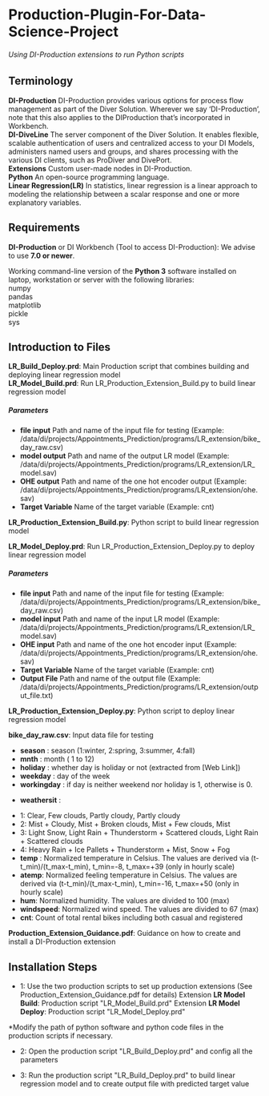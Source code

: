 # Production-Plugin-For-Data-Science-Project

###### Using DI-Production extensions to run Python scripts

## Terminology 
 
**DI-Production** DI-Production provides various options for process flow management as part of the Diver Solution. Wherever we say ‘DI-Production’, note that this also applies to the DIProduction that’s incorporated in Workbench.\
**DI-DiveLine** The server component of the Diver Solution. It enables flexible, scalable authentication of users and centralized access to your DI Models, administers named users and groups, and shares processing with the various DI clients, such as ProDiver and DivePort.\
**Extensions** Custom user-made nodes in DI-Production.\
**Python**  An open-source programming language.\
**Linear Regression(LR)** In statistics, linear regression is a linear approach to modeling the relationship between a scalar response and one or more explanatory variables.

## Requirements 
 
**DI-Production** or DI Workbench (Tool to access DI-Production): We advise to use **7.0 or newer**.
 
Working command-line version of the **Python 3** software installed on laptop, workstation or server with the following libraries:\
numpy\
pandas\
matplotlib\
pickle\
sys

## Introduction to Files
**LR_Build_Deploy.prd**: Main Production script that combines building and deploying linear regression model\
**LR_Model_Build.prd**: Run LR_Production_Extension_Build.py to build linear regression model
##### Parameters
 - **file input** Path and name of the input file for testing (Example: /data/di/projects/Appointments_Prediction/programs/LR_extension/bike_day_raw.csv)
 - **model output** Path and name of the output LR model (Example: /data/di/projects/Appointments_Prediction/programs/LR_extension/LR_model.sav)
 - **OHE output** Path and name of the one hot encoder output (Example: /data/di/projects/Appointments_Prediction/programs/LR_extension/ohe.sav)
 - **Target Variable** Name of the target variable (Example: cnt)

**LR_Production_Extension_Build.py**: Python script to build linear regression model

**LR_Model_Deploy.prd**: Run LR_Production_Extension_Deploy.py to deploy linear regression model
##### Parameters
 - **file input** Path and name of the input file for testing (Example: /data/di/projects/Appointments_Prediction/programs/LR_extension/bike_day_raw.csv)
 - **model input** Path and name of the input LR model (Example: /data/di/projects/Appointments_Prediction/programs/LR_extension/LR_model.sav)
 - **OHE input** Path and name of the one hot encoder input (Example: /data/di/projects/Appointments_Prediction/programs/LR_extension/ohe.sav)
 - **Target Variable** Name of the target variable (Example: cnt)
 - **Output File** Path and name of the output file (Example: /data/di/projects/Appointments_Prediction/programs/LR_extension/output_file.txt)

**LR_Production_Extension_Deploy.py**: Python script to deploy linear regression model

**bike_day_raw.csv**: Input data file for testing
- **season** : season (1:winter, 2:spring, 3:summer, 4:fall)
- **mnth** : month ( 1 to 12)
- **holiday** : whether day is holiday or not (extracted from [Web Link])
- **weekday** : day of the week
- **workingday** : if day is neither weekend nor holiday is 1, otherwise is 0.
+ **weathersit** :
- 1: Clear, Few clouds, Partly cloudy, Partly cloudy
- 2: Mist + Cloudy, Mist + Broken clouds, Mist + Few clouds, Mist
- 3: Light Snow, Light Rain + Thunderstorm + Scattered clouds, Light Rain + Scattered clouds
- 4: Heavy Rain + Ice Pallets + Thunderstorm + Mist, Snow + Fog
- **temp** : Normalized temperature in Celsius. The values are derived via (t-t_min)/(t_max-t_min), t_min=-8, t_max=+39 (only in hourly scale)
- **atemp**: Normalized feeling temperature in Celsius. The values are derived via (t-t_min)/(t_max-t_min), t_min=-16, t_max=+50 (only in hourly scale)
- **hum**: Normalized humidity. The values are divided to 100 (max)
- **windspeed**: Normalized wind speed. The values are divided to 67 (max)
- **cnt**: Count of total rental bikes including both casual and registered

**Production_Extension_Guidance.pdf**: Guidance on how to create and install a DI-Production extension 


## Installation Steps
- 1: Use the two production scripts to set up production extensions (See Production_Extension_Guidance.pdf for details)
Extension **LR Model Build**: Production script "LR_Model_Build.prd"
Extension **LR Model Deploy**: Production script "LR_Model_Deploy.prd"

*Modify the path of python software and python code files in the production scripts if necessary.

- 2: Open the production script "LR_Build_Deploy.prd" and config all the parameters

- 3: Run the production script "LR_Build_Deploy.prd" to build linear regression model and to create output file with predicted target value
